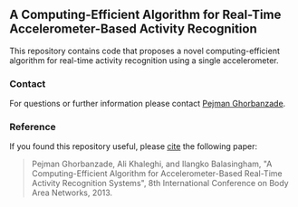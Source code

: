 ## A Computing-Efficient Algorithm for Real-Time Accelerometer-Based Activity Recognition

This repository contains code that proposes a novel computing-efficient algorithm for real-time activity recognition using a single accelerometer.

### Contact

For questions or further information please contact [Pejman Ghorbanzade].

### Reference

If you found this repository useful, please [cite] the following paper:

> Pejman Ghorbanzade, Ali Khaleghi, and Ilangko Balasingham, "A Computing-Efficient Algorithm for Accelerometer-Based Real-Time Activity Recognition Systems", 8th International Conference on Body Area Networks, 2013.

[Pejman Ghorbanzade]: http://www.ghorbanzade.com
[cite]: https://github.com/ghorbanzade/bodynets13/blob/master/doc/ghorbanzade2013bodynets.bib
